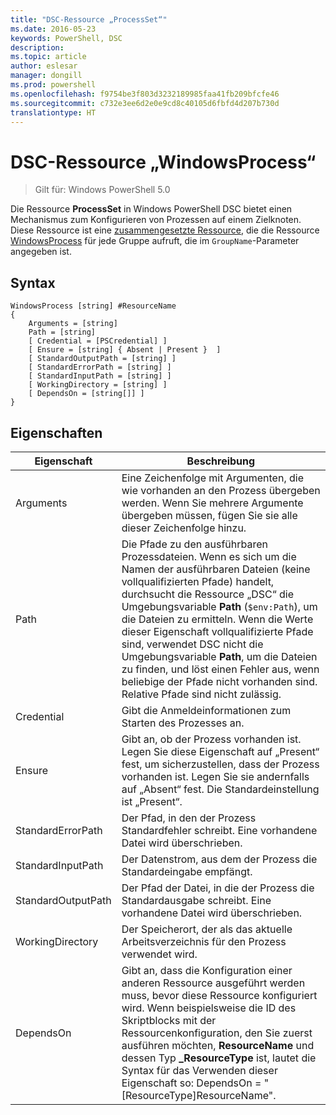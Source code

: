 ```yaml
---
title: "DSC-Ressource „ProcessSet“"
ms.date: 2016-05-23
keywords: PowerShell, DSC
description: 
ms.topic: article
author: eslesar
manager: dongill
ms.prod: powershell
ms.openlocfilehash: f9754be3f803d3232189985faa41fb209bfcfe46
ms.sourcegitcommit: c732e3ee6d2e0e9cd8c40105d6fbfd4d207b730d
translationtype: HT
---
```

# <a name="dsc-windowsprocess-resource"></a>DSC-Ressource „WindowsProcess“

> Gilt für: Windows PowerShell 5.0

Die Ressource **ProcessSet** in Windows PowerShell DSC bietet einen Mechanismus zum Konfigurieren von Prozessen auf einem Zielknoten. Diese Ressource ist eine [zusammengesetzte Ressource](authoringResourceComposite.md), die die Ressource [WindowsProcess](windowsProcessResource.md) für jede Gruppe aufruft, die im `GroupName`-Parameter angegeben ist.

## <a name="syntax"></a>Syntax

```
WindowsProcess [string] #ResourceName
{
    Arguments = [string]
    Path = [string]
    [ Credential = [PSCredential] ]
    [ Ensure = [string] { Absent | Present }  ]
    [ StandardOutputPath = [string] ]
    [ StandardErrorPath = [string] ]
    [ StandardInputPath = [string] ]   
    [ WorkingDirectory = [string] ]
    [ DependsOn = [string[]] ]
}
```

## <a name="properties"></a>Eigenschaften
|  Eigenschaft  |  Beschreibung   | 
|---|---| 
| Arguments| Eine Zeichenfolge mit Argumenten, die wie vorhanden an den Prozess übergeben werden. Wenn Sie mehrere Argumente übergeben müssen, fügen Sie sie alle dieser Zeichenfolge hinzu.| 
| Path| Die Pfade zu den ausführbaren Prozessdateien. Wenn es sich um die Namen der ausführbaren Dateien (keine vollqualifizierten Pfade) handelt, durchsucht die Ressource „DSC“ die Umgebungsvariable **Path** (`$env:Path`), um die Dateien zu ermitteln. Wenn die Werte dieser Eigenschaft vollqualifizierte Pfade sind, verwendet DSC nicht die Umgebungsvariable **Path**, um die Dateien zu finden, und löst einen Fehler aus, wenn beliebige der Pfade nicht vorhanden sind. Relative Pfade sind nicht zulässig.| 
| Credential| Gibt die Anmeldeinformationen zum Starten des Prozesses an.| 
| Ensure| Gibt an, ob der Prozess vorhanden ist. Legen Sie diese Eigenschaft auf „Present“ fest, um sicherzustellen, dass der Prozess vorhanden ist. Legen Sie sie andernfalls auf „Absent“ fest. Die Standardeinstellung ist „Present“.| 
| StandardErrorPath| Der Pfad, in den der Prozess Standardfehler schreibt. Eine vorhandene Datei wird überschrieben.| 
| StandardInputPath| Der Datenstrom, aus dem der Prozess die Standardeingabe empfängt.| 
| StandardOutputPath| Der Pfad der Datei, in die der Prozess die Standardausgabe schreibt. Eine vorhandene Datei wird überschrieben.| 
| WorkingDirectory| Der Speicherort, der als das aktuelle Arbeitsverzeichnis für den Prozess verwendet wird.| 
| DependsOn | Gibt an, dass die Konfiguration einer anderen Ressource ausgeführt werden muss, bevor diese Ressource konfiguriert wird. Wenn beispielsweise die ID des Skriptblocks mit der Ressourcenkonfiguration, den Sie zuerst ausführen möchten, **ResourceName** und dessen Typ **_ResourceType** ist, lautet die Syntax für das Verwenden dieser Eigenschaft so: DependsOn = "[ResourceType]ResourceName".| 

